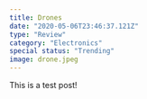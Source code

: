 ```yaml
---
title: Drones
date: "2020-05-06T23:46:37.121Z"
type: "Review"
category: "Electronics"
special status: "Trending"
image: drone.jpeg
---
```


This is a test post!
